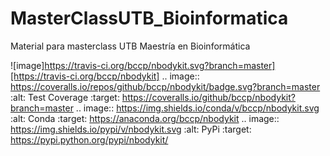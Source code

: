 # MasterClassUTB_Bioinformatica
Material para masterclass UTB Maestría en Bioinformática

![image]https://travis-ci.org/bccp/nbodykit.svg?branch=master][https://travis-ci.org/bccp/nbodykit]
.. image:: https://coveralls.io/repos/github/bccp/nbodykit/badge.svg?branch=master
    :alt: Test Coverage
    :target: https://coveralls.io/github/bccp/nbodykit?branch=master
.. image:: https://img.shields.io/conda/v/bccp/nbodykit.svg
   :alt: Conda
   :target: https://anaconda.org/bccp/nbodykit
.. image:: https://img.shields.io/pypi/v/nbodykit.svg
   :alt: PyPi
   :target: https://pypi.python.org/pypi/nbodykit/
